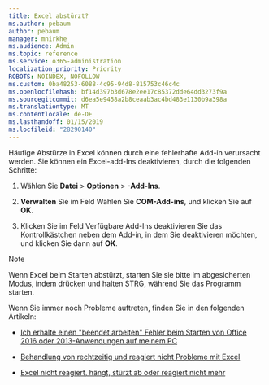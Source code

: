 ```yaml
---
title: Excel abstürzt?
ms.author: pebaum
author: pebaum
manager: mnirkhe
ms.audience: Admin
ms.topic: reference
ms.service: o365-administration
localization_priority: Priority
ROBOTS: NOINDEX, NOFOLLOW
ms.custom: 0ba48253-6088-4c95-94d8-815753c46c4c
ms.openlocfilehash: bf14d397b3d678e2ee17c85372dde64dd3273f9a
ms.sourcegitcommit: d6ea5e9458a2b8ceaab3ac4bd483e1130b9a398a
ms.translationtype: MT
ms.contentlocale: de-DE
ms.lasthandoff: 01/15/2019
ms.locfileid: "28290140"
---
```

Häufige Abstürze in Excel können durch eine fehlerhafte Add-in verursacht werden. Sie können ein Excel-add-Ins deaktivieren, durch die folgenden Schritte:
  
1. Wählen Sie **Datei** \> **Optionen** \> **-Add-Ins**.
    
2. **Verwalten** Sie im Feld Wählen Sie **COM-Add-ins**, und klicken Sie auf **OK**.
    
3. Klicken Sie im Feld Verfügbare Add-Ins deaktivieren Sie das Kontrollkästchen neben dem Add-in, in dem Sie deaktivieren möchten, und klicken Sie dann auf **OK**.
    
> [!NOTE]
> Wenn Excel beim Starten abstürzt, starten Sie sie bitte im abgesicherten Modus, indem drücken und halten STRG, während Sie das Programm starten. 
  
Wenn Sie immer noch Probleme auftreten, finden Sie in den folgenden Artikeln:
  
- [Ich erhalte einen "beendet arbeiten" Fehler beim Starten von Office 2016 oder 2013-Anwendungen auf meinem PC](https://support.office.com/article/52bd7985-4e99-4a35-84c8-2d9b8301a2fa.aspx)
    
- [Behandlung von rechtzeitig und reagiert nicht Probleme mit Excel](https://support.microsoft.com/en-us/help/2758592/how-to-troubleshoot-crashing-and-not-responding-issues-with-excel)
    
- [Excel nicht reagiert, hängt, stürzt ab oder reagiert nicht mehr](https://support.office.com/article/37e7d3c9-9e84-40bf-a805-4ca6853a1ff4.aspx)
    
